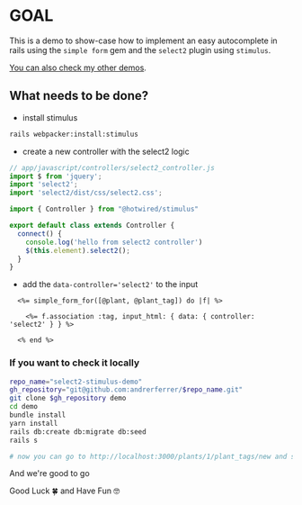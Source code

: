 # GOAL

This is a demo to show-case how to implement an easy autocomplete in rails using the `simple form` gem and the `select2` plugin using `stimulus`.

[You can also check my other demos](https://github.com/andrerferrer/dedemos/blob/master/README.md#ded%C3%A9mos).

## What needs to be done?

- install stimulus
```sh
rails webpacker:install:stimulus
```

- create a new controller with the select2 logic
```js
// app/javascript/controllers/select2_controller.js
import $ from 'jquery';
import 'select2';
import 'select2/dist/css/select2.css';

import { Controller } from "@hotwired/stimulus"

export default class extends Controller {
  connect() {
    console.log('hello from select2 controller')
    $(this.element).select2();
  }
}
```

- add the `data-controller='select2'` to the input
```erb
  <%= simple_form_for([@plant, @plant_tag]) do |f| %>

    <%= f.association :tag, input_html: { data: { controller: 'select2' } } %>

  <% end %>
```

### If you want to check it locally
```sh
repo_name="select2-stimulus-demo"
gh_repository="git@github.com:andrerferrer/$repo_name.git"
git clone $gh_repository demo
cd demo
bundle install
yarn install
rails db:create db:migrate db:seed
rails s

# now you can go to http://localhost:3000/plants/1/plant_tags/new and see it in action
```

And we're good to go

Good Luck 🍀 and Have Fun 🤓
